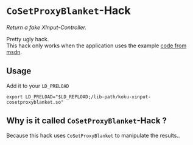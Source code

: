 `CoSetProxyBlanket`-Hack
=========

*Return a fake XInput-Controller.*

Pretty ugly hack.   
This hack only works when the application uses the example [code from msdn](https://msdn.microsoft.com/en-us/library/windows/desktop/ee417014(v=vs.85).aspx).

Usage
---------
Add it to your `LD_PRELOAD`
```
export LD_PRELOAD="$LD_REPLOAD;/lib-path/koku-xinput-cosetproxyblanket.so"
```

Why is it called `CoSetProxyBlanket`-Hack ?
---------
Because this hack uses `CoSetProxyBlanket` to manipulate the results..
